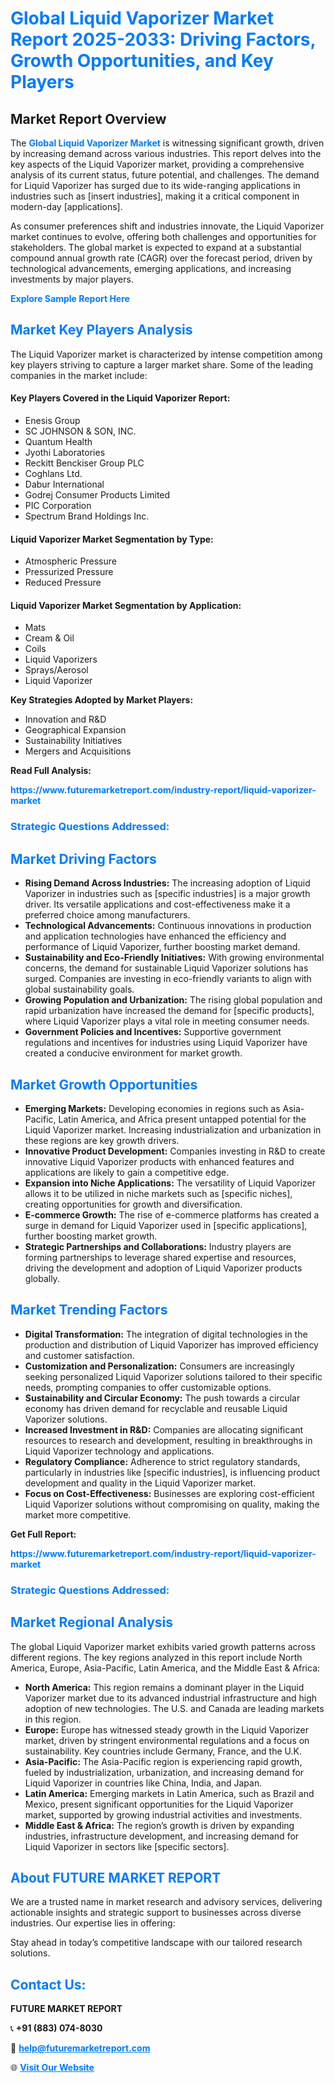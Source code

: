 <h1 style="color: #007BFF;">Global Liquid Vaporizer Market Report 2025-2033: Driving Factors, Growth Opportunities, and Key Players</h1>

<section id="overview">
<h2>Market Report Overview</h2>
<p>The <a href="https://www.futuremarketreport.com/industry-report/liquid-vaporizer-market" style="color: #007BFF; text-decoration: none;"><strong>Global Liquid Vaporizer Market</strong></a> is witnessing significant growth, driven by increasing demand across various industries. This report delves into the key aspects of the Liquid Vaporizer market, providing a comprehensive analysis of its current status, future potential, and challenges. The demand for Liquid Vaporizer has surged due to its wide-ranging applications in industries such as [insert industries], making it a critical component in modern-day [applications].</p>
<p>As consumer preferences shift and industries innovate, the Liquid Vaporizer market continues to evolve, offering both challenges and opportunities for stakeholders. The global market is expected to expand at a substantial compound annual growth rate (CAGR) over the forecast period, driven by technological advancements, emerging applications, and increasing investments by major players.</p>
</section>

<section id="overview">
<p><a href="https://www.futuremarketreport.com/request-sample/reportId=128210" style="color: #007BFF; text-decoration: none;"><strong>Explore Sample Report Here</strong></a></p>
</section>

<section id="key-players">
<h2 style="color: #007BFF;">Market Key Players Analysis</h2>
<p>The Liquid Vaporizer market is characterized by intense competition among key players striving to capture a larger market share. Some of the leading companies in the market include:</p>
<h4>Key Players Covered in the Liquid Vaporizer Report:</h4>
<ul><li>Enesis Group</li><li>SC JOHNSON &amp; SON, INC.</li><li>Quantum Health</li><li>Jyothi Laboratories</li><li>Reckitt Benckiser Group PLC</li><li>Coghlans Ltd.</li><li>Dabur International</li><li>Godrej Consumer Products Limited</li><li>PIC Corporation</li><li>Spectrum Brand Holdings Inc.</li></ul>
<h4>Liquid Vaporizer Market Segmentation by Type:</h4>
<ul><li>Atmospheric Pressure</li><li>Pressurized Pressure</li><li>Reduced Pressure</li></ul>

<h4>Liquid Vaporizer Market Segmentation by Application:</h4>
<ul><li>Mats</li><li>Cream &amp; Oil</li><li>Coils</li><li>Liquid Vaporizers</li><li>Sprays/Aerosol</li><li>Liquid Vaporizer</li></ul>
<p><strong>Key Strategies Adopted by Market Players:</strong></p>
<ul>
<li>Innovation and R&D</li>
<li>Geographical Expansion</li>
<li>Sustainability Initiatives</li>
<li>Mergers and Acquisitions</li>
</ul>
</section>

<section>
<p><strong>Read Full Analysis: </strong></p><a href="https://www.futuremarketreport.com/industry-report/liquid-vaporizer-market" style="color: #007BFF; text-decoration: none;"><strong>https://www.futuremarketreport.com/industry-report/liquid-vaporizer-market</strong></a>
<h3 style="color: #007BFF;">Strategic Questions Addressed:</h3>
</section>

<section id="driving-factors">
<h2 style="color: #007BFF;">Market Driving Factors</h2>
<ul>
<li><strong>Rising Demand Across Industries:</strong> The increasing adoption of Liquid Vaporizer in industries such as [specific industries] is a major growth driver. Its versatile applications and cost-effectiveness make it a preferred choice among manufacturers.</li>
<li><strong>Technological Advancements:</strong> Continuous innovations in production and application technologies have enhanced the efficiency and performance of Liquid Vaporizer, further boosting market demand.</li>
<li><strong>Sustainability and Eco-Friendly Initiatives:</strong> With growing environmental concerns, the demand for sustainable Liquid Vaporizer solutions has surged. Companies are investing in eco-friendly variants to align with global sustainability goals.</li>
<li><strong>Growing Population and Urbanization:</strong> The rising global population and rapid urbanization have increased the demand for [specific products], where Liquid Vaporizer plays a vital role in meeting consumer needs.</li>
<li><strong>Government Policies and Incentives:</strong> Supportive government regulations and incentives for industries using Liquid Vaporizer have created a conducive environment for market growth.</li>
</ul>
</section>

<section id="growth-opportunities">
<h2 style="color: #007BFF;">Market Growth Opportunities</h2>
<ul>
<li><strong>Emerging Markets:</strong> Developing economies in regions such as Asia-Pacific, Latin America, and Africa present untapped potential for the Liquid Vaporizer market. Increasing industrialization and urbanization in these regions are key growth drivers.</li>
<li><strong>Innovative Product Development:</strong> Companies investing in R&D to create innovative Liquid Vaporizer products with enhanced features and applications are likely to gain a competitive edge.</li>
<li><strong>Expansion into Niche Applications:</strong> The versatility of Liquid Vaporizer allows it to be utilized in niche markets such as [specific niches], creating opportunities for growth and diversification.</li>
<li><strong>E-commerce Growth:</strong> The rise of e-commerce platforms has created a surge in demand for Liquid Vaporizer used in [specific applications], further boosting market growth.</li>
<li><strong>Strategic Partnerships and Collaborations:</strong> Industry players are forming partnerships to leverage shared expertise and resources, driving the development and adoption of Liquid Vaporizer products globally.</li>
</ul>
</section>

<section id="trending-factors">
<h2 style="color: #007BFF;">Market Trending Factors</h2>
<ul>
<li><strong>Digital Transformation:</strong> The integration of digital technologies in the production and distribution of Liquid Vaporizer has improved efficiency and customer satisfaction.</li>
<li><strong>Customization and Personalization:</strong> Consumers are increasingly seeking personalized Liquid Vaporizer solutions tailored to their specific needs, prompting companies to offer customizable options.</li>
<li><strong>Sustainability and Circular Economy:</strong> The push towards a circular economy has driven demand for recyclable and reusable Liquid Vaporizer solutions.</li>
<li><strong>Increased Investment in R&D:</strong> Companies are allocating significant resources to research and development, resulting in breakthroughs in Liquid Vaporizer technology and applications.</li>
<li><strong>Regulatory Compliance:</strong> Adherence to strict regulatory standards, particularly in industries like [specific industries], is influencing product development and quality in the Liquid Vaporizer market.</li>
<li><strong>Focus on Cost-Effectiveness:</strong> Businesses are exploring cost-efficient Liquid Vaporizer solutions without compromising on quality, making the market more competitive.</li>
</ul>
</section>

<section>
<p><strong>Get Full Report: </strong></p><a href="https://www.futuremarketreport.com/industry-report/liquid-vaporizer-market" style="color: #007BFF; text-decoration: none;"><strong>https://www.futuremarketreport.com/industry-report/liquid-vaporizer-market</strong></a>
<h3 style="color: #007BFF;">Strategic Questions Addressed:</h3>
</section>


<section id="regional-analysis">
<h2 style="color: #007BFF;">Market Regional Analysis</h2>
<p>The global Liquid Vaporizer market exhibits varied growth patterns across different regions. The key regions analyzed in this report include North America, Europe, Asia-Pacific, Latin America, and the Middle East & Africa:</p>
<ul>
<li><strong>North America:</strong> This region remains a dominant player in the Liquid Vaporizer market due to its advanced industrial infrastructure and high adoption of new technologies. The U.S. and Canada are leading markets in this region.</li>
<li><strong>Europe:</strong> Europe has witnessed steady growth in the Liquid Vaporizer market, driven by stringent environmental regulations and a focus on sustainability. Key countries include Germany, France, and the U.K.</li>
<li><strong>Asia-Pacific:</strong> The Asia-Pacific region is experiencing rapid growth, fueled by industrialization, urbanization, and increasing demand for Liquid Vaporizer in countries like China, India, and Japan.</li>
<li><strong>Latin America:</strong> Emerging markets in Latin America, such as Brazil and Mexico, present significant opportunities for the Liquid Vaporizer market, supported by growing industrial activities and investments.</li>
<li><strong>Middle East & Africa:</strong> The region’s growth is driven by expanding industries, infrastructure development, and increasing demand for Liquid Vaporizer in sectors like [specific sectors].</li>
</ul>
</section>

<footer>
<h2 style="color: #007BFF;">About FUTURE MARKET REPORT</h2>
<p>We are a trusted name in market research and advisory services, delivering actionable insights and strategic support to businesses across diverse industries. Our expertise lies in offering:</p>

<p>Stay ahead in today’s competitive landscape with our tailored research solutions.</p>

<h2 style="color: #007BFF;">Contact Us:</h2>
<p><strong>FUTURE MARKET REPORT</strong></p>
<p>📞 <strong>+91 (883) 074-8030</strong></p>
<p>📧 <strong><a href="mailto:help@futuremarketreport.com" style="color: #007BFF;">help@futuremarketreport.com</a></strong></p>
<p>🌐 <strong><a href="https://www.futuremarketreport.com/" style="color: #007BFF;">Visit Our Website</a></strong></p>
</footer>